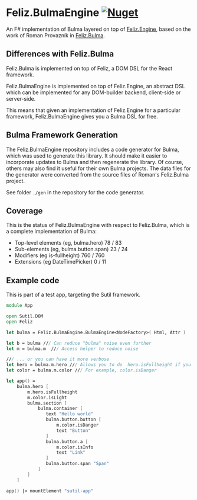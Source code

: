 # Feliz.BulmaEngine [![Nuget](https://img.shields.io/nuget/v/Feliz.BulmaEngine.svg?maxAge=0&colorB=brightgreen)](https://www.nuget.org/packages/Feliz.BulmaEngine)

An F# implementation of Bulma layered on top of [Feliz.Engine](https://github.com/alfonsogarciacaro/Feliz.Engine), based on the work of Roman Provazník in [Feliz.Bulma](https://github.com/Dzoukr/Feliz.Bulma).

## Differences with Feliz.Bulma

Feliz.Bulma is implemented on top of Feliz, a DOM DSL for the React framework.

Feliz.BulmaEngine is implemented on top of Feliz.Engine, an abstract DSL which can be implemented for any DOM-builder backend, client-side
or server-side.

This means that given an implementation of Feliz.Engine for a particular framework, Feliz.BulmaEngine gives you a Bulma DSL for free.

## Bulma Framework Generation

The Feliz.BulmaEngine repository includes a code generator for Bulma, which was used to generate this library. It should make it
easier to incorporate updates to Bulma and then regenerate the library. Of course, others may also find it useful for their own Bulma projects. The data files for the generator were converted from the source files of Roman's Feliz.Bulma project.

See folder `./gen` in the repository for the code generator.

## Coverage

This is the status of Feliz.BulmaEngine with respect to Feliz.Bulma, which is a complete implementation of Bulma:

- Top-level elements (eg, bulma.hero)   78 /  83
- Sub-elements (eg, bulma.button.span)  23 /  24
- Modifiers (eg is-fullheight)         760 / 760
- Extensions (eg DateTimePicker)         0 /  11

## Example code

This is part of a test app, targeting the Sutil framework.

```fs
module App

open Sutil.DOM
open Feliz

let bulma = Feliz.BulmaEngine.BulmaEngine<NodeFactory>( Html, Attr )

let b = bulma /// Can reduce "bulma" noise even further
let m = bulma.m  /// Access helper to reduce noise

/// ... or you can have it more verbose
let hero = bulma.m.hero /// Allows you to do  hero.isFullheight if you want
let color = bulma.m.color /// For example, color.isDanger

let app() =
    bulma.hero [
        m.hero.isFullheight
        m.color.isLight
        bulma.section [
            bulma.container [
               text "Hello world"
               bulma.button.button [
                   m.color.isDanger
                   text "Button"
               ]
               bulma.button.a [
                   m.color.isInfo
                   text "Link"
               ]
               bulma.button.span "Span"
            ]
        ]
    ]

app() |> mountElement "sutil-app"
```

